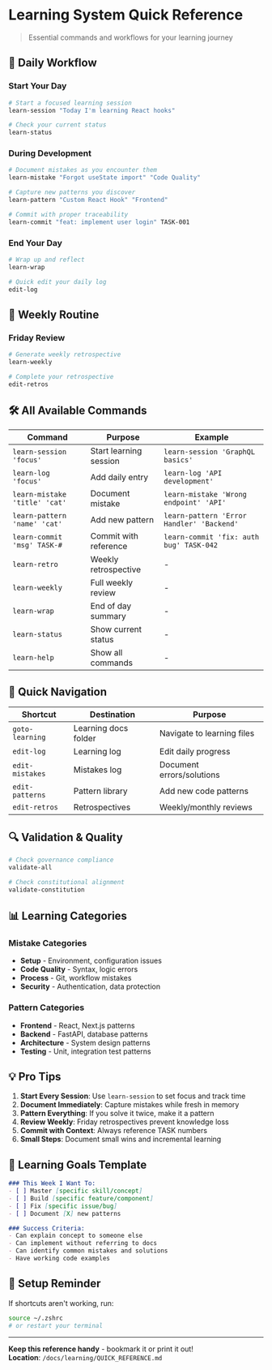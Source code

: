 # Learning System Quick Reference

> Essential commands and workflows for your learning journey

## 🚀 Daily Workflow

### Start Your Day
```bash
# Start a focused learning session
learn-session "Today I'm learning React hooks"

# Check your current status
learn-status
```

### During Development
```bash
# Document mistakes as you encounter them
learn-mistake "Forgot useState import" "Code Quality"

# Capture new patterns you discover
learn-pattern "Custom React Hook" "Frontend"

# Commit with proper traceability  
learn-commit "feat: implement user login" TASK-001
```

### End Your Day
```bash
# Wrap up and reflect
learn-wrap

# Quick edit your daily log
edit-log
```

## 📅 Weekly Routine

### Friday Review
```bash
# Generate weekly retrospective
learn-weekly

# Complete your retrospective
edit-retros
```

## 🛠️ All Available Commands

| Command | Purpose | Example |
|---------|---------|---------|
| `learn-session 'focus'` | Start learning session | `learn-session 'GraphQL basics'` |
| `learn-log 'focus'` | Add daily entry | `learn-log 'API development'` |
| `learn-mistake 'title' 'cat'` | Document mistake | `learn-mistake 'Wrong endpoint' 'API'` |
| `learn-pattern 'name' 'cat'` | Add new pattern | `learn-pattern 'Error Handler' 'Backend'` |
| `learn-commit 'msg' TASK-#` | Commit with reference | `learn-commit 'fix: auth bug' TASK-042` |
| `learn-retro` | Weekly retrospective | - |
| `learn-weekly` | Full weekly review | - |
| `learn-wrap` | End of day summary | - |
| `learn-status` | Show current status | - |
| `learn-help` | Show all commands | - |

## 📂 Quick Navigation

| Shortcut | Destination | Purpose |
|----------|-------------|---------|
| `goto-learning` | Learning docs folder | Navigate to learning files |
| `edit-log` | Learning log | Edit daily progress |
| `edit-mistakes` | Mistakes log | Document errors/solutions |
| `edit-patterns` | Pattern library | Add new code patterns |
| `edit-retros` | Retrospectives | Weekly/monthly reviews |

## 🔍 Validation & Quality

```bash
# Check governance compliance
validate-all

# Check constitutional alignment
validate-constitution
```

## 📊 Learning Categories

### Mistake Categories
- **Setup** - Environment, configuration issues
- **Code Quality** - Syntax, logic errors
- **Process** - Git, workflow mistakes
- **Security** - Authentication, data protection

### Pattern Categories  
- **Frontend** - React, Next.js patterns
- **Backend** - FastAPI, database patterns
- **Architecture** - System design patterns
- **Testing** - Unit, integration test patterns

## 💡 Pro Tips

1. **Start Every Session**: Use `learn-session` to set focus and track time
2. **Document Immediately**: Capture mistakes while fresh in memory
3. **Pattern Everything**: If you solve it twice, make it a pattern
4. **Review Weekly**: Friday retrospectives prevent knowledge loss
5. **Commit with Context**: Always reference TASK numbers
6. **Small Steps**: Document small wins and incremental learning

## 🎯 Learning Goals Template

```markdown
### This Week I Want To:
- [ ] Master [specific skill/concept]
- [ ] Build [specific feature/component] 
- [ ] Fix [specific issue/bug]
- [ ] Document [X] new patterns

### Success Criteria:
- Can explain concept to someone else
- Can implement without referring to docs
- Can identify common mistakes and solutions
- Have working code examples
```

## 🔄 Setup Reminder

If shortcuts aren't working, run:
```bash
source ~/.zshrc
# or restart your terminal
```

---

**Keep this reference handy** - bookmark it or print it out!  
**Location**: `/docs/learning/QUICK_REFERENCE.md`